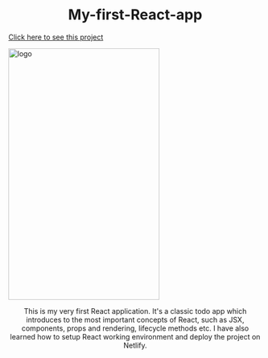 <h1 style="text-align:center;">My-first-React-app</h1>



<a href="https://myfirstreactprojectapp.netlify.com/" target="_blank">Click here to see this project</a>

<img src="http://blog.addthiscdn.com/wp-content/uploads/2014/11/addthis-react-flux-javascript-scaling.png" alt="logo" height="500" width="300">

<p style="text-align:center;">This is my very first React application. It's a classic todo app which introduces to the most important concepts of React, such as JSX, components, props and rendering, lifecycle methods etc. I have also learned how to setup React working environment and deploy the project on Netlify.</p>


